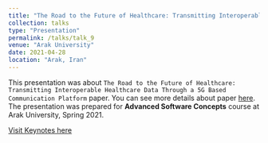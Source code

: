```yaml
---
title: "The Road to the Future of Healthcare: Transmitting Interoperable Healthcare Data Through a 5G Based Communication Platform (in Persian)"
collection: talks
type: "Presentation"
permalink: /talks/talk_9
venue: "Arak University"
date: 2021-04-28
location: "Arak, Iran"
---
```


This presentation was about `The Road to the Future of Healthcare: Transmitting Interoperable Healthcare Data Through a 5G Based Communication Platform` paper. You can see more details about paper [here](https://link.springer.com/chapter/10.1007/978-3-030-11395-7_30). The presentation was prepared for **Advanced Software Concepts** course at Arak University, Spring 2021.

[Visit Keynotes here](https://alirezasn.ir/files/talks/talk_9_slides.pdf)